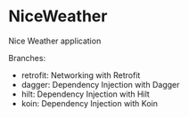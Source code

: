 # NiceWeather
Nice Weather application

Branches:
- retrofit: Networking with Retrofit
- dagger: Dependency Injection with Dagger
- hilt: Dependency Injection with Hilt
- koin: Dependency Injection with Koin
